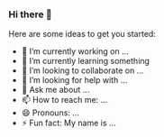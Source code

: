 ### Hi there 👋

Here are some ideas to get you started:

- 🔭 I’m currently working on ...
- 🌱 I’m currently learning something
- 👯 I’m looking to collaborate on ...
- 🤔 I’m looking for help with ...
- 💬 Ask me about ...
- 📫 How to reach me: ...
- 😄 Pronouns: ...
- ⚡ Fun fact: My name is ...
